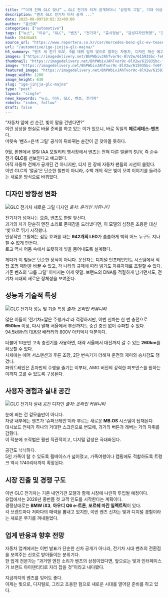 ```yaml
---
title: "“이게 진짜 GLC 맞나” … GLC 전기차 티저 공개하더니 ‘상징적 그릴’, 기대 이상의 티저 공개에 ‘제법인데?’"
description: "벤츠 GLC 전기차 티저 공개 ..."
date: 2025-08-09T10:02:32+09:00
author: "윤신애"
categories: ["automotive"]
tags: ["뉴스", "이슈", "GLC", "벤츠", "전기차", "출시정보", "감성디자인혁명", "프리미엄모빌리티전환"]
hash: 254d4a83
source_url: "https://www.reportera.co.kr/car/mercedes-benz-glc-ev-teaser/"
url: "/automotive/ige-jinjja-glc-majna/"
h5_summary: "벤츠 새 전기 SUV, 9월 데뷔 임박 빛으로 말하는 자동차, 디자인 혁신 예고"
images: ["https://imagedelivery.net/BhPWbivJAhTvor9c-8lV2w/615935bc-fe0f-4cee-3f9b-4b66a2f86400/public", "https://imagedelivery.net/BhPWbivJAhTvor9c-8lV2w/b141483e-5817-4cee-5715-b877a1bace00/public", "https://imagedelivery.net/BhPWbivJAhTvor9c-8lV2w/1ad28b91-8351-4ce8-2e51-cc3dda241f00/public", "https://imagedelivery.net/BhPWbivJAhTvor9c-8lV2w/e33faf1a-cad1-4b96-b52c-cbcb6d898d00/public"]
thumbnail: "https://imagedelivery.net/BhPWbivJAhTvor9c-8lV2w/615935bc-fe0f-4cee-3f9b-4b66a2f86400/public"
image: "https://imagedelivery.net/BhPWbivJAhTvor9c-8lV2w/615935bc-fe0f-4cee-3f9b-4b66a2f86400/public"
featured_image: "https://imagedelivery.net/BhPWbivJAhTvor9c-8lV2w/615935bc-fe0f-4cee-3f9b-4b66a2f86400/public"
image_width: 1200
image_height: 630
slug: "ige-jinjja-glc-majna"
type: "post"
layout: "single"
news_keywords: "뉴스, 이슈, GLC, 벤츠, 전기차"
robots: "index, follow"
draft: false
---
```


“자동차 앞에 선 순간, 빛이 말을 건넨다면?”  
이런 상상을 현실로 바꿀 준비를 하고 있는 이가 있으니, 바로 독일의 **메르세데스-벤츠**다.  
머릿속 ‘벤츠=은색 그릴’ 공식이 뒤바뀌는 순간이 곧 찾아올 듯하다.

9월, 뮌헨에서 열릴 IAA 모빌리티 행사장에서 벤츠는 전혀 다른 얼굴의 SUV, 즉 순수 전기 **GLC**를 선보인다고 예고했다.  
아직 자동차 전체가 공개된 건 아니지만, 티저 한 장에 자동차 팬들의 시선이 쏠렸다.  
이번 GLC의 ‘얼굴’은 단순한 철판이 아니라, 수백 개의 작은 빛이 모여 이야기를 들려주는 새로운 방식으로 바뀌었다.

## 디자인 방향성 변화

![GLC 전기차 새로운 그릴 디자인](https://imagedelivery.net/BhPWbivJAhTvor9c-8lV2w/1ad28b91-8351-4ce8-2e51-cc3dda241f00/public)
*출처: 온라인 커뮤니티*


전기차가 넘쳐나는 요즘, 벤츠도 한발 앞선다.  
과거의 차가 단순히 엔진 소리로 존재감을 드러냈다면, 이 모델의 심장은 조용한 대신 ‘빛’으로 뛰기 시작했다.  
인상적인 그릴에는 점등 효과를 내는 **942개의 LED**가 촘촘하게 박혀 어느 누구도 지나칠 수 없게 만든다.  
로고 역시 어둠 속에서 또렷하게 빛을 뿜어내도록 설계됐다.

게다가 이 빛들은 단순한 장식이 아니다. 운전자는 디지털 인포테인먼트 시스템에서 직접 조명 패턴을 바꿀 수 있고, 각 나라의 규제에 따라 밝기도 자유자재로 조절할 수 있다.  
기존 벤츠의 ‘크롬 그릴’ 이미지는 이제 옛말. 브랜드의 DNA를 적절하게 남기면서도, 전기차 시대의 새로운 정체성을 보여준다.

## 성능과 기술적 특성

![GLC 전기차 성능 및 기술 특징](https://imagedelivery.net/BhPWbivJAhTvor9c-8lV2w/b141483e-5817-4cee-5715-b877a1bace00/public)
*출처: 온라인 커뮤니티*


많은 이들이 ‘전기차=짧은 주행거리’라 걱정하지만, 이번 신차는 한 번 충전으로 **650km** 이상, 다시 말해 서울에서 부산까지도 중간 충전 없이 주파할 수 있다.  
94.5kWh의 대용량 배터리와 800V 아키텍처 덕분이다.

더불어 10분만 고속 충전기를 사용하면, 대략 서울에서 대전까지 갈 수 있는 **260km**를 확보할 수 있다.  
차체에는 에어 서스펜션과 후륜 조향, 2단 변속기가 더해져 운전의 재미와 승차감도 챙겼다.  
파워트레인은 혼자만의 주행을 즐기는 이부터, AMG 버전의 강력한 퍼포먼스를 원하는 이까지 고를 수 있도록 구성된다.

## 사용자 경험과 실내 공간

![GLC 전기차 실내 공간 디자인](https://imagedelivery.net/BhPWbivJAhTvor9c-8lV2w/e33faf1a-cad1-4b96-b52c-cbcb6d898d00/public)
*출처: 온라인 커뮤니티*


눈에 띄는 건 겉모습만이 아니다.  
차량 내부에는 벤츠가 ‘슈퍼브레인’이라 부르는 새로운 **MB.OS** 시스템이 탑재된다.  
대시보드 전체가 하나의 거대한 스크린으로 변모해, 과거의 버튼과 레버는 거의 자취를 감췄다.  
이 덕분에 조작법은 훨씬 직관적이고, 디지털 감성은 극대화된다.

공간도 넉넉하다.  
5인 가족이 탈 수 있도록 휠베이스가 넓어졌고, 가족여행이나 캠핑에도 적합하도록 트렁크 역시 1740리터까지 확장된다.

## 시장 진출 및 경쟁 구도

이번 GLC 전기차는 기존 내연기관 모델과 함께 시장에 나란히 투입될 예정이다.  
유럽에서는 2026년 중반쯤 첫 고객 인도를 시작한다는 계획이다.  
경쟁상대로는 **BMW iX3**, **아우디 Q6 e-트론**, **포르쉐 마칸 일렉트릭**이 있다.  
각 브랜드마다 저마다의 매력을 뽐내고 있지만, 이번 벤츠 신차는 빛과 디지털 경험이라는 새로운 무기를 꺼내들었다.

## 업계 반응과 향후 전망

자동차 업계에서는 이번 발표가 단순한 신차 공개가 아니라, 전기차 시대 벤츠의 전환점을 보여주는 신호로 받아들이는 분위기다.  
한 업계 전문가는 “과거엔 엔진 소리가 벤츠의 상징이었다면, 앞으로는 빛과 인터페이스가 브랜드 아이덴티티로 자리 잡을 것”이라고 내다봤다.

지금까지의 벤츠를 잊어도 좋다.  
이제는 빛으로, 디지털로, 그리고 조용한 힘으로 새로운 시대를 열어갈 준비를 하고 있다.
